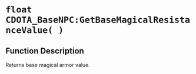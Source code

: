 # `float CDOTA_BaseNPC:GetBaseMagicalResistanceValue( )`
## Function Description
Returns base magical armor value.
